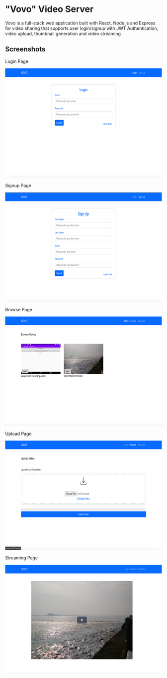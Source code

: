# "Vovo" Video Server
Vovo is a full-stack web application built with React, Node.js and Express for video sharing that supports user login/signup with JWT Authentication, video upload, thumbnail generation and video streaming

## Screenshots
Login Page

<img src="screenshots/login.png" width="700" height="350">

Signup Page

<img src="screenshots/signup.png" width="700" height="350">

Browse Page

<img src="screenshots/home.png" width="700" height="350">

Upload Page

<img src="screenshots/upload.png" width="700" height="350">

Streaming Page

<img src="screenshots/video.png" width="700" height="350">
